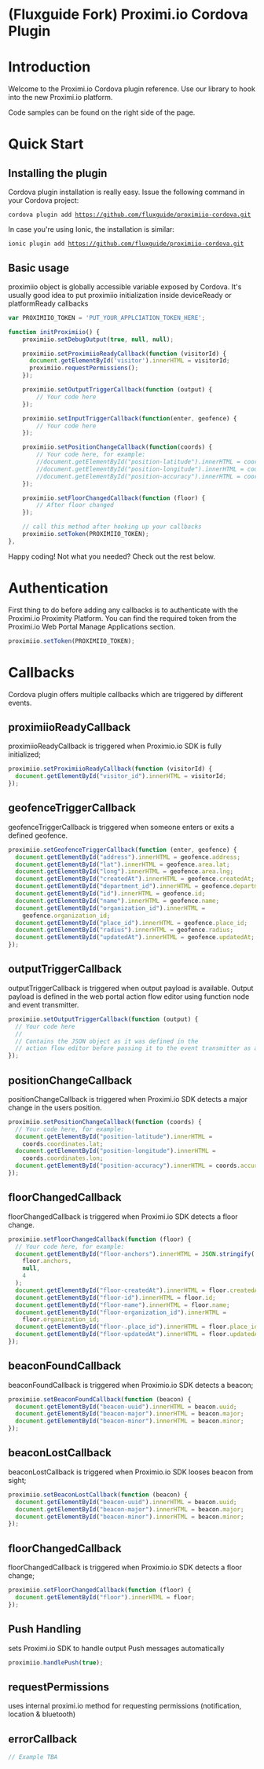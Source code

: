 # (Fluxguide Fork) Proximi.io Cordova Plugin

# Introduction

Welcome to the Proximi.io Cordova plugin reference. Use our library to hook into the new Proximi.io platform.

Code samples can be found on the right side of the page.

# Quick Start

## Installing the plugin

Cordova plugin installation is really easy. Issue the following command in your Cordova project:

<code>cordova plugin add https://github.com/fluxguide/proximiio-cordova.git</code>

In case you're using Ionic, the installation is similar:

<code>ionic plugin add https://github.com/fluxguide/proximiio-cordova.git</code>

## Basic usage

proximiio object is globally accessible variable exposed by Cordova.
It's usually good idea to put proximiio initialization inside deviceReady or
platformReady callbacks

```javascript
var PROXIMIIO_TOKEN = 'PUT_YOUR_APPLCIATION_TOKEN_HERE';

function initProximiio() {
	proximiio.setDebugOutput(true, null, null);

	proximiio.setProximiioReadyCallback(function (visitorId) {
	  document.getElementById('visitor').innerHTML = visitorId;
	  proximiio.requestPermissions();
	});

	proximiio.setOutputTriggerCallback(function (output) {
	    // Your code here
	});

	proximiio.setInputTriggerCallback(function(enter, geofence) {
	    // Your code here
	});

	proximiio.setPositionChangeCallback(function(coords) {
	    // Your code here, for example:
	    //document.getElementById("position-latitude").innerHTML = coords.coordinates.lat;
	    //document.getElementById("position-longitude").innerHTML = coords.coordinates.lon;
	    //document.getElementById("position-accuracy").innerHTML = coords.accuracy;
	});

    proximiio.setFloorChangedCallback(function (floor) {
        // After floor changed
	});

	// call this method after hooking up your callbacks
	proximiio.setToken(PROXIMIIO_TOKEN);
},
```

Happy coding! Not what you needed? Check out the rest below.

# Authentication

First thing to do before adding any callbacks is to authenticate with the Proximi.io Proximity Platform. You can find the required token from the Proximi.io Web Portal Manage Applications section.

```javascript
proximiio.setToken(PROXIMIIO_TOKEN);
```

# Callbacks

Cordova plugin offers multiple callbacks which are triggered by different events.

## proximiioReadyCallback

proximiioReadyCallback is triggered when Proximio.io SDK is fully initialized;

```javascript
proximiio.setProximiioReadyCallback(function (visitorId) {
  document.getElementById("visitor_id").innerHTML = visitorId;
});
```

## geofenceTriggerCallback

geofenceTriggerCallback is triggered when someone enters or exits a defined geofence.

```javascript
proximiio.setGeofenceTriggerCallback(function (enter, geofence) {
  document.getElementById("address").innerHTML = geofence.address;
  document.getElementById("lat").innerHTML = geofence.area.lat;
  document.getElementById("long").innerHTML = geofence.area.lng;
  document.getElementById("createdAt").innerHTML = geofence.createdAt;
  document.getElementById("department_id").innerHTML = geofence.department_id;
  document.getElementById("id").innerHTML = geofence.id;
  document.getElementById("name").innerHTML = geofence.name;
  document.getElementById("organization_id").innerHTML =
    geofence.organization_id;
  document.getElementById("place_id").innerHTML = geofence.place_id;
  document.getElementById("radius").innerHTML = geofence.radius;
  document.getElementById("updatedAt").innerHTML = geofence.updatedAt;
});
```

## outputTriggerCallback

outputTriggerCallback is triggered when output payload is available. Output payload is defined in the web portal action flow editor using function node and event transmitter.

```javascript
proximiio.setOutputTriggerCallback(function (output) {
  // Your code here
  //
  // Contains the JSON object as it was defined in the
  // action flow editor before passing it to the event transmitter as a payload
});
```

## positionChangeCallback

positionChangeCallback is triggered when Proximi.io SDK detects a major change in the users position.

```javascript
proximiio.setPositionChangeCallback(function (coords) {
  // Your code here, for example:
  document.getElementById("position-latitude").innerHTML =
    coords.coordinates.lat;
  document.getElementById("position-longitude").innerHTML =
    coords.coordinates.lon;
  document.getElementById("position-accuracy").innerHTML = coords.accuracy;
});
```

## floorChangedCallback

floorChangedCallback is triggered when Proximi.io SDK detects a floor change.

```javascript
proximiio.setFloorChangedCallback(function (floor) {
  // Your code here, for example:
  document.getElementById("floor-anchors").innerHTML = JSON.stringify(
    floor.anchors,
    null,
    4
  );
  document.getElementById("floor-createdAt").innerHTML = floor.createdAt;
  document.getElementById("floor-id").innerHTML = floor.id;
  document.getElementById("floor-name").innerHTML = floor.name;
  document.getElementById("floor-organization_id").innerHTML =
    floor.organization_id;
  document.getElementById("floor-.place_id").innerHTML = floor.place_id;
  document.getElementById("floor-updatedAt").innerHTML = floor.updatedAt;
});
```

## beaconFoundCallback

beaconFoundCallback is triggered when Proximio.io SDK detects a beacon;

```javascript
proximiio.setBeaconFoundCallback(function (beacon) {
  document.getElementById("beacon-uuid").innerHTML = beacon.uuid;
  document.getElementById("beacon-major").innerHTML = beacon.major;
  document.getElementById("beacon-minor").innerHTML = beacon.minor;
});
```

## beaconLostCallback

beaconLostCallback is triggered when Proximio.io SDK looses beacon from sight;

```javascript
proximiio.setBeaconLostCallback(function (beacon) {
  document.getElementById("beacon-uuid").innerHTML = beacon.uuid;
  document.getElementById("beacon-major").innerHTML = beacon.major;
  document.getElementById("beacon-minor").innerHTML = beacon.minor;
});
```

## floorChangedCallback

floorChangedCallback is triggered when Proximio.io SDK detects a floor change;

```javascript
proximiio.setFloorChangedCallback(function (floor) {
  document.getElementById("floor").innerHTML = floor;
});
```

## Push Handling

sets Proximi.io SDK to handle output Push messages automatically

```javascript
proximiio.handlePush(true);
```

## requestPermissions

uses internal proximi.io method for requesting permissions (notification, location & bluetooth)

## errorCallback

```javascript
// Example TBA
```
